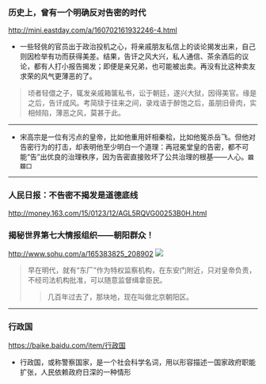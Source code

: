 ### 历史上，曾有一个明确反对告密的时代
http://mini.eastday.com/a/160702161932246-4.html
- 一些轻佻的官员出于政治投机之心，将亲戚朋友私信上的谈论揭发出来，自己则因检举有功而获得美差。结果，告讦之风大兴，私人通信、茶余酒后的议论，都有人打小报告揭发；即便是亲兄弟，也可能被出卖。再没有比这种卖友求荣的风气更薄恶的了。
>顷者轻儇之子，辄发亲戚箱箧私书，讼于朝廷，遂兴大狱，因得美官。缘是之后，告讦成风。考简牍于往来之间，录戏语于醉饱之后，虽朋旧骨肉，实相倾陷，薄恶之风，莫甚于此。
---
- 宋高宗是一位有污点的皇帝，比如他重用奸相秦桧，比如他冤杀岳飞。但他对告密行为的打击，却表明他至少明白一个道理：再冠冕堂皇的告密，都不可能“告”出优良的治理秩序，因为告密直接败坏了公共治理的根基——人心。`龖龖囗`
---
### 人民日报：不告密不揭发是道德底线
http://money.163.com/15/0123/12/AGL5RQVG00253B0H.html
### 揭秘世界第七大情报组织——朝阳群众！
http://www.sohu.com/a/165383825_208902
![](http://5b0988e595225.cdn.sohucs.com/images/20170817/5eb20cb23a0342c388f8b7b88dd9d642.jpeg)
>早在明代，就有“东厂”作为特权监察机构，在东安门附近，只对皇帝负责，不经司法机构批准，可以随意监督缉拿臣民。
>>几百年过去了，那块地，现在叫做北京朝阳区。
---
### 行政国
https://baike.baidu.com/item/行政国
- 行政国，或称警察国家，是一个社会科学名词，用以形容描述一国家政府职能扩张，人民依赖政府日深的一种情形